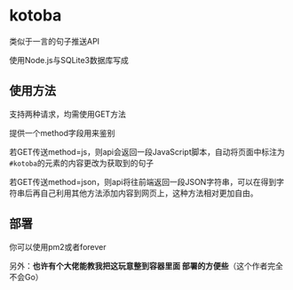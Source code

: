 # kotoba
类似于一言的句子推送API


使用Node.js与SQLite3数据库写成

## 使用方法
支持两种请求，均需使用GET方法

提供一个method字段用来鉴别

若GET传送method=js，则api会返回一段JavaScript脚本，自动将页面中标注为`#kotoba`的元素的内容更改为获取到的句子

若GET传送method=json，则api将往前端返回一段JSON字符串，可以在得到字符串后再自己利用其他方法添加内容到网页上，这种方法相对更加自由。

## 部署
你可以使用pm2或者forever

另外：**也许有个大佬能教我把这玩意整到容器里面 部署的方便些**（这个作者完全不会Go）
